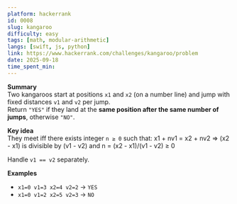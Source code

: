 ```yaml
---
platform: hackerrank
id: 0008
slug: kangaroo
difficulty: easy
tags: [math, modular-arithmetic]
langs: [swift, js, python]
link: https://www.hackerrank.com/challenges/kangaroo/problem
date: 2025-09-18
time_spent_min:
---
```


**Summary**  
Two kangaroos start at positions `x1` and `x2` (on a number line) and jump with fixed distances `v1` and `v2` per jump.  
Return `"YES"` if they land at the **same position after the same number of jumps**, otherwise `"NO"`.

**Key idea**  
They meet iff there exists integer `n ≥ 0` such that:
x1 + nv1 = x2 + nv2
=> (x2 - x1) is divisible by (v1 - v2) and n = (x2 - x1)/(v1 - v2) ≥ 0

Handle `v1 == v2` separately.

**Examples**  
- `x1=0 v1=3 x2=4 v2=2` → `YES`  
- `x1=0 v1=2 x2=5 v2=3` → `NO`